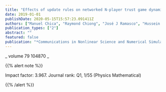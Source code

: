 ```yaml
---
title: "Effects of update rules on networked N-player trust game dynamics"
date: 2019-01-01
publishDate: 2020-05-15T15:57:23.091411Z
authors: ["Manuel Chica", "Raymond Chiong", "José J Ramasco", "Hussein Abbass"]
publication_types: ["2"]
abstract: ""
featured: false
publication: "*Communications in Nonlinear Science and Numerical Simulation*"
---
```



_ volume 79 104870 _


{{% alert note %}}

Impact factor: 3.967. Journal rank: Q1, 1/55 (Physics Mathematical)

{{% /alert %}}
